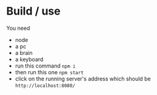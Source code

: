 # Build / use

You need

- node
- a pc
- a brain
- a keyboard
- run this command `npm i`
- then run this one `npm start`
- click on the running server's address which should be `http://localhost:8080/`
